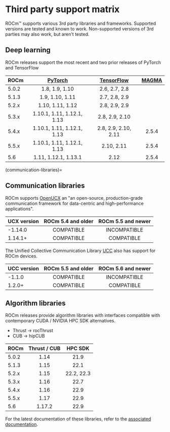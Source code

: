 # Third party support matrix

ROCm™ supports various 3rd party libraries and frameworks. Supported versions
are tested and known to work. Non-supported versions of 3rd parties may also
work, but aren't tested.

## Deep learning

ROCm releases support the most recent and two prior releases of PyTorch and
TensorFlow

| ROCm  | [PyTorch](https://github.com/pytorch/pytorch/releases/) | [TensorFlow](https://github.com/tensorflow/tensorflow/releases/) | [MAGMA](https://icl.utk.edu/magma/index.html) |
|:------|:--------------------------:|:--------------------:|:-----:|
| 5.0.2 | 1.8,  1.9,  1.10           | 2.6, 2.7, 2.8        |       |
| 5.1.3 | 1.9,  1.10, 1.11           | 2.7, 2.8, 2.9        |       |
| 5.2.x | 1.10, 1.11, 1.12           | 2.8, 2.9, 2.9        |       |
| 5.3.x | 1.10.1, 1.11, 1.12.1, 1.13 | 2.8, 2.9, 2.10       |       |
| 5.4.x | 1.10.1, 1.11, 1.12.1, 1.13 | 2.8, 2.9, 2.10, 2.11 | 2.5.4 |
| 5.5.x | 1.10.1, 1.11, 1.12.1, 1.13 | 2.10, 2.11           | 2.5.4 |
| 5.6   | 1.11, 1.12.1, 1.13.1       | 2.12                 | 2.5.4 |

(communication-libraries)=

## Communication libraries

ROCm supports [OpenUCX](https://openucx.org/) an "an open-source,
production-grade communication framework for data-centric and high-performance
applications".

UCX version | ROCm 5.4 and older | ROCm 5.5 and newer |
|:----------|:------------------:|:------------------:|
| -1.14.0   | COMPATIBLE         | INCOMPATIBLE       |
|  1.14.1+  | COMPATIBLE         | COMPATIBLE         |

The Unified Collective Communication Library [UCC](https://https://github.com/openucx/ucc)
also has support for ROCm devices.

UCC version | ROCm 5.5 and older | ROCm 5.6 and newer |
|:----------|:------------------:|:------------------:|
| -1.1.0    | COMPATIBLE         | INCOMPATIBLE       |
|  1.2.0+   | COMPATIBLE         | COMPATIBLE         |

## Algorithm libraries

ROCm releases provide algorithm libraries with interfaces compatible with
contemporary CUDA / NVIDIA HPC SDK alternatives.

* Thrust → rocThrust
* CUB → hipCUB

| ROCm  | Thrust / CUB | HPC SDK |
|:------|:------------:|:-------:|
| 5.0.2 | 1.14         | 21.9       |
| 5.1.3 | 1.15         | 22.1       |
| 5.2.x | 1.15         | 22.2, 22.3 |
| 5.3.x | 1.16         | 22.7       |
| 5.4.x | 1.16         | 22.9       |
| 5.5.x | 1.17         | 22.9       |
| 5.6   | 1.17.2       | 22.9       |

For the latest documentation of these libraries, refer to the
[associated documentation](../../reference/libraries/gpu-libraries/c++primitives).
